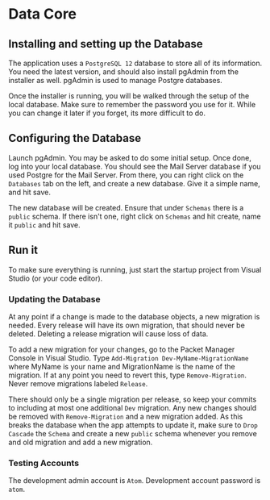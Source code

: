 # Data Core
## Installing and setting up the Database
The application uses a `PostgreSQL 12` database to store all of its information. You need the latest version, and should also install pgAdmin from the installer as well. pgAdmin is used to manage Postgre databases.

Once the installer is running, you will be walked through the setup of the local database. Make sure to remember the password you use for it. While you can change it later if you forget, its more difficult to do.

## Configuring the Database
Launch pgAdmin. You may be asked to do some initial setup. Once done, log into your local database. You should see the Mail Server database if you used Postgre for the Mail Server. From there, you can right click on the `Databases` tab on the left, and create a new database. Give it a simple name, and hit save.

The new database will be created. Ensure that under `Schemas` there is a `public` schema. If there isn't one, right click on `Schemas` and hit create, name it `public` and hit save.

## Run it
To make sure everything is running, just start the startup project from Visual Studio (or your code editor).

### Updating the Database
At any point if a change is made to the database objects, a new migration is needed. Every release will have its own migration, that should never be deleted. Deleting a release migration will cause loss of data.

To add a new migration for your changes, go to the Packet Manager Console in Visual Studio. Type `Add-Migration Dev-MyName-MigrationName` where MyName is your name and MigrationName is the name of the migration. If at any point you need to revert this, type `Remove-Migration`. Never remove migrations labeled `Release`.

There should only be a single migration per release, so keep your commits to including at most one additional `Dev` migration. Any new changes should be removed with `Remove-Migration` and a new migration added. As this breaks the database when the app attempts to update it, make sure to `Drop Cascade` the `Schema` and create a new `public` schema whenever you remove and old migration and add a new migration.

### Testing Accounts
The development admin account is `Atom`. Development account password is `atom`.

